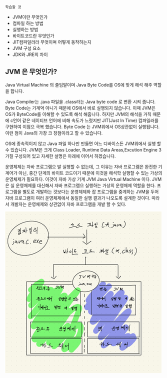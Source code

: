 `학습할 것`
- JVM이란 무엇인가
- 컴파일 하는 방법
- 실행하는 방법
- 바이트코드란 무엇인가
- JIT컴파일러라 무엇이며 어떻게 동작하는지
- JVM 구성 요소
- JDK와 JRE의 차이

## JVM 은 무엇인가? 
 Java Virtual Machine 의 줄임말이며 Java Byte Code를 OS에 맞게 해석 해주 역할을 합니다. 
 
Java Compiler는 .java 파일을 .class라는 Java byte code 로 변환 시켜 줍니다. Byte Code는 기계억 아니기 때문에 OS에서 바로 
실행되지 않습니다. 이때 JVM은 OS가 ByteCode를 이해할 수 있도록 해석 해줍니다.
하지만 JVM의 해석을 거칙 때문에 c언어 같은 네이티브 언어에 비해 속도가 느렸지만 JIT(Just In Time) 컴파일러를 구현하여 이점으 극복 했습니다.
Byte Code 는  JVM위에서 OS상관없이 실행됩니다. 이런 점이 Java의 가장 크 장점이라고 할 수 있습니다. 

OS에 종속적이지 않고 Java 파일 하나만 만들면 어느 디바이스든 JVM위에서 실행 할 수 있습니다. JVM은 크게 Class Loader, Runtime Data Areas,Excution Engine 3가질 구성되어 있고 
자세한 설명은 아래에 이어서 하겠습니다.

운영체제는 자바 프로그램으 발 실행할 수 없는데, 그 이유는 자바 프로그램은 완전한 기계어가 아닌, 중간 단계의 바이트 코드이기 때문에 이것을 해석학 실행할 수 있는
가상의 운영체제가 필요하다. 이것이 자바 가상 기계 JVM Java Virtual Machine 이다. JVM은 실 운영체제를 대신해서 자바 프로그램으 실행하는 가상의 운영체제 역할을 한다.
프로그램을 별도로 개발하는 것보다는 운영체제와 잡 프로그램을 중계하는 JVM을 두어 자바 프로그램이 여러 운영체제에서 동일한 실행 결과가 나오도록 설계한 것이다. 따라서 개발자는 운영체제와 상관없이 자바 프로그램을 개발 할 수 있다.

<img width="500" src="./IMG/IMG_001JVM.jpeg">
